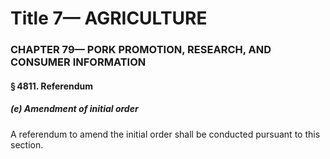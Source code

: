
# Title 7— AGRICULTURE
### CHAPTER 79— PORK PROMOTION, RESEARCH, AND CONSUMER INFORMATION
#### § 4811. Referendum
##### (e) Amendment of initial order

A referendum to amend the initial order shall be conducted pursuant to this section.
